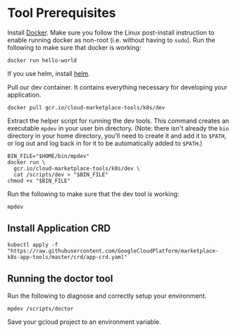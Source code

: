 # Tool Prerequisites

Install [Docker](https://docs.docker.com/install/). Make sure you follow the
Linux post-install instruction to enable running docker as non-root (i.e.
without having to `sudo`). Run the following to make sure that docker is
working:

```shell
docker run hello-world
```

If you use helm, install [helm](https://github.com/helm/helm).

Pull our dev container. It contains everything necessary for developing
your application.

```shell
docker pull gcr.io/cloud-marketplace-tools/k8s/dev
```

Extract the helper script for running the dev tools. This command creates
an executable `mpdev` in your user bin directory. (Note: there isn't
already the `bin` directory in your home directory, you'll need to create
it and add it to `$PATH`, or log out and log back in for it to be
automatically added to `$PATH`.)

```shell
BIN_FILE="$HOME/bin/mpdev"
docker run \
  gcr.io/cloud-marketplace-tools/k8s/dev \
  cat /scripts/dev > "$BIN_FILE"
chmod +x "$BIN_FILE"
```

Run the following to make sure that the dev tool is working:

```shell
mpdev
```

## Install Application CRD

```shell
kubectl apply -f "https://raw.githubusercontent.com/GoogleCloudPlatform/marketplace-k8s-app-tools/master/crd/app-crd.yaml"
```

## Running the doctor tool

Run the following to diagnose and correctly setup your environment.

```shell
mpdev /scripts/doctor
```

Save your gcloud project to an environment variable.
